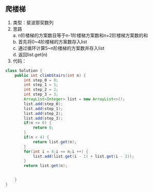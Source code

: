 ## 爬楼梯
1. 类型：斐波那契数列  
2. 思路  
	a. n阶楼梯的方案数目等于n-1阶楼梯方案数和n+2阶楼梯方案数的和  
	b. 首先将0~4阶楼梯的方案数存入list    
	c. 通过循环计算5~n阶楼梯的方案数并存入list     
	d. 返回list.get(n)  
3. 代码：  

````java
class Solution {
    public int climbStairs(int n) {
        int step_0 = 0;
        int step_1 = 1;
        int step_2 = 2;
        int step_3 = 3;
        ArrayList<Integer> list = new ArrayList<>();
        list.add(step_0);
        list.add(step_1);
        list.add(step_2);
        list.add(step_3);
        if(n <= 0) {
            return 0;
        }
        if(n < 4) {
            return list.get(n);
        }
        for(int i = 4;i <= n;i ++) {
            list.add(list.get(i - 1) + list.get(i - 2));
        }
        return list.get(n);

        
    }
}
````